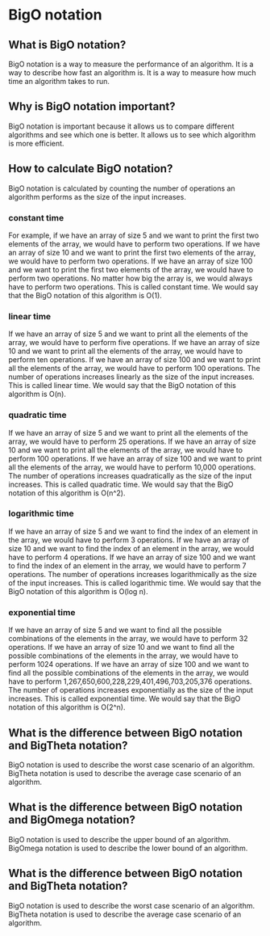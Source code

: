 <h1>BigO notation</h1>

<h2>What is BigO notation?</h2>

<p>BigO notation is a way to measure the performance of an algorithm. It is a way to describe how fast an algorithm is. It is a way to measure how much time an algorithm takes to run.</p>

<h2>Why is BigO notation important?</h2>

<p>BigO notation is important because it allows us to compare different algorithms and see which one is better. It allows us to see which algorithm is more efficient.</p>

<h2>How to calculate BigO notation?</h2>

<p>BigO notation is calculated by counting the number of operations an algorithm performs as the size of the input increases.</p>

<h3>constant time</h3>

<p>For example, if we have an array of size 5 and we want to print the first two elements of the array, we would have to perform two operations. If we have an array of size 10 and we want to print the first two elements of the array, we would have to perform two operations. If we have an array of size 100 and we want to print the first two elements of the array, we would have to perform two operations. No matter how big the array is, we would always have to perform two operations. This is called constant time. We would say that the BigO notation of this algorithm is O(1).</p>

<h3>linear time</h3>

<p>If we have an array of size 5 and we want to print all the elements of the array, we would have to perform five operations. If we have an array of size 10 and we want to print all the elements of the array, we would have to perform ten operations. If we have an array of size 100 and we want to print all the elements of the array, we would have to perform 100 operations. The number of operations increases linearly as the size of the input increases. This is called linear time. We would say that the BigO notation of this algorithm is O(n).</p>

<h3>quadratic time</h3>

<p>If we have an array of size 5 and we want to print all the elements of the array, we would have to perform 25 operations. If we have an array of size 10 and we want to print all the elements of the array, we would have to perform 100 operations. If we have an array of size 100 and we want to print all the elements of the array, we would have to perform 10,000 operations. The number of operations increases quadratically as the size of the input increases. This is called quadratic time. We would say that the BigO notation of this algorithm is O(n^2).</p>

<h3>logarithmic time</h3>

<p>If we have an array of size 5 and we want to find the index of an element in the array, we would have to perform 3 operations. If we have an array of size 10 and we want to find the index of an element in the array, we would have to perform 4 operations. If we have an array of size 100 and we want to find the index of an element in the array, we would have to perform 7 operations. The number of operations increases logarithmically as the size of the input increases. This is called logarithmic time. We would say that the BigO notation of this algorithm is O(log n).</p>

<h3>exponential time</h3>

<p>If we have an array of size 5 and we want to find all the possible combinations of the elements in the array, we would have to perform 32 operations. If we have an array of size 10 and we want to find all the possible combinations of the elements in the array, we would have to perform 1024 operations. If we have an array of size 100 and we want to find all the possible combinations of the elements in the array, we would have to perform 1,267,650,600,228,229,401,496,703,205,376 operations. The number of operations increases exponentially as the size of the input increases. This is called exponential time. We would say that the BigO notation of this algorithm is O(2^n).</p>

<h2>What is the difference between BigO notation and BigTheta notation?</h2>

<p>BigO notation is used to describe the worst case scenario of an algorithm. BigTheta notation is used to describe the average case scenario of an algorithm.</p>

<h2>What is the difference between BigO notation and BigOmega notation?</h2>

<p>BigO notation is used to describe the upper bound of an algorithm. BigOmega notation is used to describe the lower bound of an algorithm.</p>

<h2>What is the difference between BigO notation and BigTheta notation?</h2>

<p>BigO notation is used to describe the worst case scenario of an algorithm. BigTheta notation is used to describe the average case scenario of an algorithm.</p>


